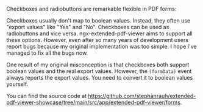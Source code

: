 Checkboxes and radiobuttons are remarkable flexible in PDF forms:

Checkboxes usually don't map to boolean values. Instead, they often use "export values" like "Yes" and "No".
Checkboxes can be used as radiobuttons and vice versa.
ngx-extended-pdf-viewer aims to support all these options. However, even after so many years of development users report bugs because my original implementation was too simple. I hope I've managed to fix all the bugs now.

One result of my original misconception is that checkboxes both support boolean values and the real export values. However, the `(formData)` event always reports the export values. You need to convert it to boolean values yourself.

You can find the source code at https://github.com/stephanrauh/extended-pdf-viewer-showcase/tree/main/src/app/extended-pdf-viewer/forms.
